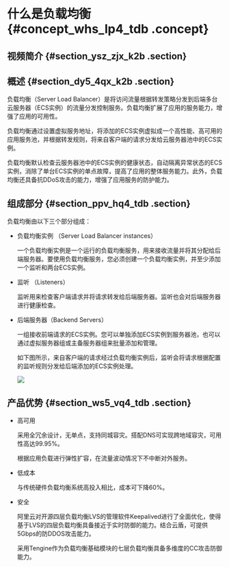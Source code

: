 # 什么是负载均衡 {#concept_whs_lp4_tdb .concept}

## 视频简介 {#section_ysz_zjx_k2b .section}



## 概述 {#section_dy5_4qx_k2b .section}

负载均衡（Server Load Balancer）是将访问流量根据转发策略分发到后端多台云服务器（ECS实例）的流量分发控制服务。负载均衡扩展了应用的服务能力，增强了应用的可用性。

负载均衡通过设置虚拟服务地址，将添加的ECS实例虚拟成一个高性能、高可用的应用服务池，并根据转发规则，将来自客户端的请求分发给云服务器池中的ECS实例。

负载均衡默认检查云服务器池中的ECS实例的健康状态，自动隔离异常状态的ECS实例，消除了单台ECS实例的单点故障，提高了应用的整体服务能力。此外，负载均衡还具备抗DDoS攻击的能力，增强了应用服务的防护能力。

## 组成部分 {#section_ppv_hq4_tdb .section}

负载均衡由以下三个部分组成：

-   负载均衡实例 （Server Load Balancer instances）

    一个负载均衡实例是一个运行的负载均衡服务，用来接收流量并将其分配给后端服务器。要使用负载均衡服务，您必须创建一个负载均衡实例，并至少添加一个监听和两台ECS实例。

-   监听 （Listeners）

    监听用来检查客户端请求并将请求转发给后端服务器。监听也会对后端服务器进行健康检查。

-   后端服务器（Backend Servers）

    一组接收前端请求的ECS实例。您可以单独添加ECS实例到服务器池，也可以通过虚拟服务器组或主备服务器组来批量添加和管理。

    如下图所示，来自客户端的请求经过负载均衡实例后，监听会将请求根据配置的监听规则分发给后端添加的ECS实例处理。

    ![](http://static-aliyun-doc.oss-cn-hangzhou.aliyuncs.com/assets/img/4091/936_zh-CN.png)


## 产品优势 {#section_ws5_vq4_tdb .section}

-   高可用

    采用全冗余设计，无单点，支持同城容灾。搭配DNS可实现跨地域容灾，可用性高达99.95%。

    根据应用负载进行弹性扩容，在流量波动情况下不中断对外服务。

-   低成本

    与传统硬件负载均衡系统高投入相比，成本可下降60%。

-   安全

    阿里云对开源四层负载均衡LVS的管理软件Keepalived进行了全面优化，使得基于LVS的四层负载均衡具备接近于实时防御的能力。结合云盾，可提供5Gbps的防DDOS攻击能力。

    采用Tengine作为负载均衡基础模块的七层负载均衡具备多维度的CC攻击防御能力。


